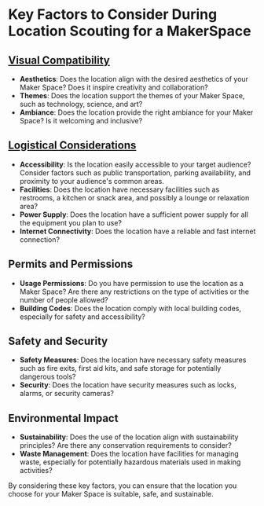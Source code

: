 # Key Factors to Consider During Location Scouting for a MakerSpace

## [Visual Compatibility](https://github.com/mrthomware/MakerSpace/blob/main/MakerSpace/3.1_Location_scouting/Key%20Factors%20to%20Consider/Visual%20Compatibility/README.md)
- **Aesthetics**: Does the location align with the desired aesthetics of your Maker Space? Does it inspire creativity and collaboration?
- **Themes**: Does the location support the themes of your Maker Space, such as technology, science, and art?
- **Ambiance**: Does the location provide the right ambiance for your Maker Space? Is it welcoming and inclusive?

## [Logistical Considerations](https://github.com/mrthomware/MakerSpace/blob/main/MakerSpace/3.1_Location_scouting/Key%20Factors%20to%20Consider/Logistical%20Considerations/README)
- **Accessibility**: Is the location easily accessible to your target audience? Consider factors such as public transportation, parking availability, and proximity to your audience's common areas.
- **Facilities**: Does the location have necessary facilities such as restrooms, a kitchen or snack area, and possibly a lounge or relaxation area?
- **Power Supply**: Does the location have a sufficient power supply for all the equipment you plan to use?
- **Internet Connectivity**: Does the location have a reliable and fast internet connection?

## Permits and Permissions
- **Usage Permissions**: Do you have permission to use the location as a Maker Space? Are there any restrictions on the type of activities or the number of people allowed?
- **Building Codes**: Does the location comply with local building codes, especially for safety and accessibility?

## Safety and Security
- **Safety Measures**: Does the location have necessary safety measures such as fire exits, first aid kits, and safe storage for potentially dangerous tools?
- **Security**: Does the location have security measures such as locks, alarms, or security cameras?

## Environmental Impact
- **Sustainability**: Does the use of the location align with sustainability principles? Are there any conservation requirements to consider?
- **Waste Management**: Does the location have facilities for managing waste, especially for potentially hazardous materials used in making activities?

By considering these key factors, you can ensure that the location you choose for your Maker Space is suitable, safe, and sustainable.
